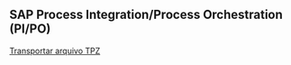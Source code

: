 ## SAP Process Integration/Process Orchestration (PI/PO)

[Transportar arquivo TPZ](transporte-tpz.md)  